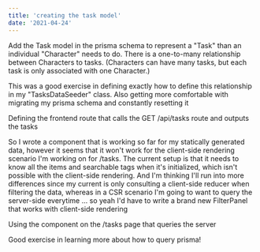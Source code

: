 ```yaml
---
title: 'creating the task model'
date: '2021-04-24'
---
```


Add the Task model in the prisma schema to represent a "Task" than an individual "Character" needs to do.  There is a one-to-many relationship between Characters to tasks.  (Characters can have many tasks, but each task is only associated with one Character.)

This was a good exercise in defining exactly how to define this relationship in my "TasksDataSeeder" class.  Also getting more comfortable with migrating my prisma schema and constantly resetting it

Defining the frontend route that calls the GET /api/tasks route and outputs the tasks

So I wrote a <FilterPanel /> component that is working so far for my statically generated data, however it seems that it won't work for the client-side rendering scenario I'm working on for /tasks.  The current setup is that it needs to know all the items and searchable tags when it's initialized, which isn't possible with the client-side rendering.  And I'm thinking I'll run into more differences since my current <FilterPanel /> is only consulting a client-side reducer when filtering the data, whereas in a CSR scenario I'm going to want to query the server-side everytime ... so yeah I'd have to write a brand new FilterPanel that works with client-side rendering

Using the <Dropdown /> component on the /tasks page that queries the server

Good exercise in learning more about how to query prisma!